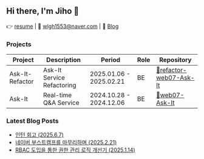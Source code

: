 ## Hi there, I'm Jiho 🙌

👉 [resume](https://drive.google.com/file/d/1OoSi0pyC-GH2Vdaszqgp1NCZusb200GQ/view?usp=drive_link) | 📧 wlgh1553@naver.com | 📝 [Blog](https://velog.io/@wlgh1553/posts)

### Projects
  
| Project | Description | Period | Role | Repository |
|---------|------------|--------|-------------------|------------|
| Ask-It-Refactor | Ask-It Service Refactoring | 2025.01.06 - 2025.02.21 | BE | [🔗refactor-web07-Ask-It](https://github.com/boostcampwm-2024/refactor-web07-Ask-It) |
| Ask-It | Real-time Q&A Service | 2024.10.28 - 2024.12.06 | BE | [🔗web07-Ask-It](https://github.com/boostcampwm-2024/web07-Ask-It) |

### Latest Blog Posts
- [인턴 회고 (2025.6.7)](https://velog.io/@wlgh1553/%EC%9D%B8%ED%84%B4-%ED%9A%8C%EA%B3%A0-j23sbdcm)
- [네이버 부스트캠프를 마무리하며 (2025.2.21)](https://velog.io/@wlgh1553/%EB%84%A4%EC%9D%B4%EB%B2%84-%EB%B6%80%EC%8A%A4%ED%8A%B8%EC%BA%A0%ED%94%84%EB%A5%BC-%EB%A7%88%EB%AC%B4%EB%A6%AC%ED%95%98%EB%A9%B0)
- [RBAC 도입을 통한 권한 관리 로직 개선기 (2025.1.14)](https://velog.io/@wlgh1553/RBAC-%EB%8F%84%EC%9E%85%EC%9D%84-%ED%86%B5%ED%95%9C-%EA%B6%8C%ED%95%9C-%EA%B4%80%EB%A6%AC-%EB%A1%9C%EC%A7%81-%EA%B0%9C%EC%84%A0%EA%B8%B0)

